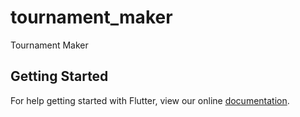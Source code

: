 # tournament_maker

Tournament Maker

## Getting Started

For help getting started with Flutter, view our online
[documentation](https://flutter.io/).
